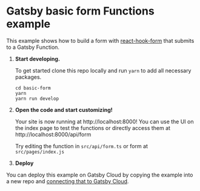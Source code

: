 # Gatsby basic form Functions example

This example shows how to build a form with [react-hook-form](https://react-hook-form.com/) that submits to a Gatsby Function.

1.  **Start developing.**

    To get started clone this repo locally and run `yarn` to add all necessary packages.

    ```shell
    cd basic-form
    yarn
    yarn run develop
    ```

2.  **Open the code and start customizing!**

    Your site is now running at http://localhost:8000! You can use the UI on the index page to test the functions or directly access them at http://localhost:8000/api/form

    Try editing the function in `src/api/form.ts` or form at `src/pages/index.js`

3.  **Deploy**

You can deploy this example on Gatsby Cloud by copying the example into a new repo and [connecting that to Gatsby Cloud](https://www.gatsbyjs.com/docs/how-to/previews-deploys-hosting/deploying-to-gatsby-cloud/#set-up-an-existing-gatsby-site).
